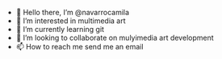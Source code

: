 - 👋 Hello there, I’m @navarrocamila
- 👀 I’m interested in multimedia art
- 🌱 I’m currently learning git
- 💞️ I’m looking to collaborate on mulyimedia art development
- 📫 How to reach me send me an email

<!---
navarrocamila/navarrocamila is a ✨ special ✨ repository because its `README.md` (this file) appears on your GitHub profile.
You can click the Preview link to take a look at your changes.
--->
